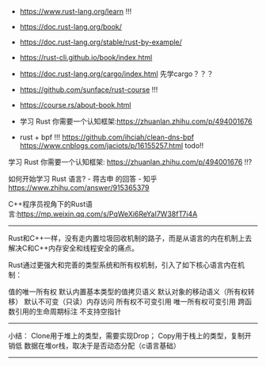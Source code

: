 + <https://www.rust-lang.org/learn> !!!
+ <https://doc.rust-lang.org/book/>

+ <https://doc.rust-lang.org/stable/rust-by-example/>
+ <https://rust-cli.github.io/book/index.html>
+ <https://doc.rust-lang.org/cargo/index.html> 先学cargo？？？

+ <https://github.com/sunface/rust-course> !!! 
+ https://course.rs/about-book.html

+ 学习 Rust 你需要一个认知框架:<https://zhuanlan.zhihu.com/p/494001676>

+ rust + bpf !!!
https://github.com/ihciah/clean-dns-bpf
https://www.cnblogs.com/jaciots/p/16155257.html todo!!

学习 Rust 你需要一个认知框架:
https://zhuanlan.zhihu.com/p/494001676 !!?

如何开始学习 Rust 语言? - 蒋古申 的回答 - 知乎
https://www.zhihu.com/answer/915365379


C++程序员视角下的Rust语言:<https://mp.weixin.qq.com/s/PqWeXi6ReYaI7W38fT7i4A>

---

Rust和C++一样，没有走内置垃圾回收机制的路子，而是从语言的内在机制上去解决C和C++内存安全和线程安全的痛点。

Rust通过更强大和完善的类型系统和所有权机制，引入了如下核心语言内在机制：

值的唯一所有权
默认内置基本类型的值拷贝语义
默认对象的移动语义（所有权转移）
默认不可变（只读）内存访问
所有权不可变引用
唯一所有权可变引用
跨函数引用的生命周期标注
不支持空指针

---

小结：
Clone用于堆上的类型，需要实现Drop；
Copy用于栈上的类型，复制开销低
数据在堆or栈，取决于是否动态分配（c语言基础）

---



